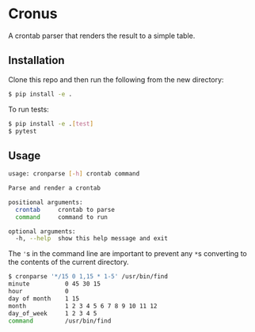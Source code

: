 Cronus
======

A crontab parser that renders the result to a simple table.

Installation
------------

Clone this repo and then run the following from the new directory:

```bash
$ pip install -e .
```

To run tests:

```bash
$ pip install -e .[test]
$ pytest
```

Usage
-----

```bash
usage: cronparse [-h] crontab command

Parse and render a crontab

positional arguments:
  crontab     crontab to parse
  command     command to run

optional arguments:
  -h, --help  show this help message and exit
```

The `'`s in the command line are important to prevent any `*`s converting to
the contents of the current directory.

```bash
$ cronparse '*/15 0 1,15 * 1-5' /usr/bin/find
minute          0 45 30 15
hour            0
day of month    1 15
month           1 2 3 4 5 6 7 8 9 10 11 12
day_of_week     1 2 3 4 5
command         /usr/bin/find
```
